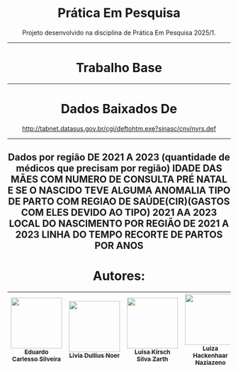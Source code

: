 <div align="center">

# Prática Em Pesquisa

Projeto desenvolvido na disciplina de Prática Em Pesquisa 2025/1.

---
# Trabalho Base


---

# Dados Baixados De
http://tabnet.datasus.gov.br/cgi/deftohtm.exe?sinasc/cnv/nvrs.def

---
Dados por região DE 2021 A 2023 (quantidade de médicos que precisam por região)
IDADE DAS MÃES COM NUMERO DE CONSULTA PRÉ NATAL E SE O NASCIDO TEVE ALGUMA ANOMALIA
TIPO DE PARTO COM REGIAO DE SAÚDE(CIR)(GASTOS COM ELES DEVIDO AO TIPO) 2021 AA 2023
LOCAL DO NASCIMENTO POR REGIÃO DE 2021 A 2023
LINHA DO TEMPO 
RECORTE DE PARTOS POR ANOS
---

# Autores:
| [<img loading="lazy" src="https://avatars.githubusercontent.com/u/125413722?v=4" width="115"><br><sub>Eduardo Carlesso Silveira</sub>](https://github.com/EduardoCarlesso) | [<img loading="lazy" src="https://avatars.githubusercontent.com/u/180198942?v=4" width="115"><br><sub>Livia Dullius Noer</sub>](https://github.com/lividullius) | [<img loading="lazy" src="https://avatars.githubusercontent.com/u/177578538?v=4" width="115"><br><sub>Luísa Kirsch Silva Zarth</sub>](https://github.com/LuisaZarth) | [<img loading="lazy" src="https://avatars.githubusercontent.com/u/142232479?v=4" width="115"><br><sub>Luiza Hackenhaar Naziazeno</sub>](https://github.com/luizahackenhaarnaziazeno) |
| :----------------------------------------------------------------------------------------------------------------------------------: | :------------------------------------------------------------------------------------------------------------------------------------: | :---------------------------------------------------------------------------------------------------------------------------------------------: | :----------------------------------------------------------------------------------------------------------------------------------------------------------------------: |

